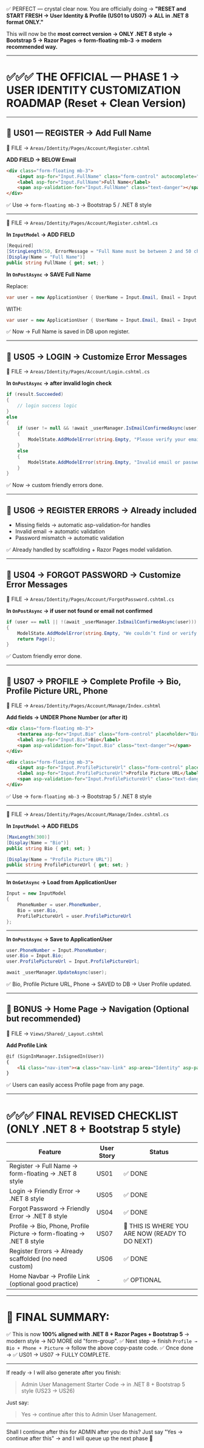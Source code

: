 ✅ PERFECT — crystal clear now.
You are officially doing → **"RESET and START FRESH → User Identity & Profile (US01 to US07) → ALL in .NET 8 format ONLY."**

This will now be the **most correct version → ONLY .NET 8 style → Bootstrap 5 → Razor Pages → form-floating mb-3 → modern recommended way.**

---

# ✅✅✅ THE OFFICIAL — PHASE 1 → USER IDENTITY CUSTOMIZATION ROADMAP (Reset + Clean Version)

---

## 🔹 US01 — REGISTER → Add Full Name

📍 FILE → `Areas/Identity/Pages/Account/Register.cshtml`

**ADD FIELD → BELOW Email**

```html
<div class="form-floating mb-3">
    <input asp-for="Input.FullName" class="form-control" autocomplete="name" placeholder="Full Name" />
    <label asp-for="Input.FullName">Full Name</label>
    <span asp-validation-for="Input.FullName" class="text-danger"></span>
</div>
```

✅ Use → `form-floating mb-3` → Bootstrap 5 / .NET 8 style

---

📍 FILE → `Areas/Identity/Pages/Account/Register.cshtml.cs`

**In `InputModel` → ADD FIELD**

```csharp
[Required]
[StringLength(50, ErrorMessage = "Full Name must be between 2 and 50 characters.", MinimumLength = 2)]
[Display(Name = "Full Name")]
public string FullName { get; set; }
```

**In `OnPostAsync` → SAVE Full Name**

Replace:

```csharp
var user = new ApplicationUser { UserName = Input.Email, Email = Input.Email };
```

WITH:

```csharp
var user = new ApplicationUser { UserName = Input.Email, Email = Input.Email, FullName = Input.FullName };
```

✅ Now → Full Name is saved in DB upon register.

---

## 🔹 US05 → LOGIN → Customize Error Messages

📍 FILE → `Areas/Identity/Pages/Account/Login.cshtml.cs`

**In `OnPostAsync` → after invalid login check**

```csharp
if (result.Succeeded)
{
    // login success logic
}
else
{
    if (user != null && !await _userManager.IsEmailConfirmedAsync(user))
    {
        ModelState.AddModelError(string.Empty, "Please verify your email before logging in.");
    }
    else
    {
        ModelState.AddModelError(string.Empty, "Invalid email or password.");
    }
}
```

✅ Now → custom friendly errors done.

---

## 🔹 US06 → REGISTER ERRORS → Already included

* Missing fields → automatic asp-validation-for handles
* Invalid email → automatic validation
* Password mismatch → automatic validation

✅ Already handled by scaffolding + Razor Pages model validation.

---

## 🔹 US04 → FORGOT PASSWORD → Customize Error Messages

📍 FILE → `Areas/Identity/Pages/Account/ForgotPassword.cshtml.cs`

**In `OnPostAsync` → if user not found or email not confirmed**

```csharp
if (user == null || !(await _userManager.IsEmailConfirmedAsync(user)))
{
    ModelState.AddModelError(string.Empty, "We couldn’t find or verify this email. Please sign up if you don’t have an account yet.");
    return Page();
}
```

✅ Custom friendly error done.

---

## 🔹 US07 → PROFILE → Complete Profile → Bio, Profile Picture URL, Phone

📍 FILE → `Areas/Identity/Pages/Account/Manage/Index.cshtml`

**Add fields → UNDER Phone Number (or after it)**

```html
<div class="form-floating mb-3">
    <textarea asp-for="Input.Bio" class="form-control" placeholder="Bio" style="height: 100px;"></textarea>
    <label asp-for="Input.Bio">Bio</label>
    <span asp-validation-for="Input.Bio" class="text-danger"></span>
</div>

<div class="form-floating mb-3">
    <input asp-for="Input.ProfilePictureUrl" class="form-control" placeholder="Profile Picture URL" />
    <label asp-for="Input.ProfilePictureUrl">Profile Picture URL</label>
    <span asp-validation-for="Input.ProfilePictureUrl" class="text-danger"></span>
</div>
```

✅ Use → `form-floating mb-3` → Bootstrap 5 / .NET 8 style

---

📍 FILE → `Areas/Identity/Pages/Account/Manage/Index.cshtml.cs`

**In `InputModel` → ADD FIELDS**

```csharp
[MaxLength(300)]
[Display(Name = "Bio")]
public string Bio { get; set; }

[Display(Name = "Profile Picture URL")]
public string ProfilePictureUrl { get; set; }
```

---

**In `OnGetAsync` → Load from ApplicationUser**

```csharp
Input = new InputModel
{
    PhoneNumber = user.PhoneNumber,
    Bio = user.Bio,
    ProfilePictureUrl = user.ProfilePictureUrl
};
```

---

**In `OnPostAsync` → Save to ApplicationUser**

```csharp
user.PhoneNumber = Input.PhoneNumber;
user.Bio = Input.Bio;
user.ProfilePictureUrl = Input.ProfilePictureUrl;

await _userManager.UpdateAsync(user);
```

✅ Bio, Profile Picture URL, Phone → SAVED to DB → User Profile updated.

---

## 🔹 BONUS → Home Page → Navigation (Optional but recommended)

📍 FILE → `Views/Shared/_Layout.cshtml`

**Add Profile Link**

```html
@if (SignInManager.IsSignedIn(User))
{
    <li class="nav-item"><a class="nav-link" asp-area="Identity" asp-page="/Account/Manage/Index">Profile</a></li>
}
```

✅ Users can easily access Profile page from any page.

---

# ✅✅✅ FINAL REVISED CHECKLIST (ONLY .NET 8 + Bootstrap 5 style)

| Feature                                                              | User Story | Status                                          |
| -------------------------------------------------------------------- | ---------- | ----------------------------------------------- |
| Register → Full Name → form-floating → .NET 8 style                  | US01       | ✅ DONE                                          |
| Login → Friendly Error → .NET 8 style                                | US05       | ✅ DONE                                          |
| Forgot Password → Friendly Error → .NET 8 style                      | US04       | ✅ DONE                                          |
| Profile → Bio, Phone, Profile Picture → form-floating → .NET 8 style | US07       | 🚨 THIS IS WHERE YOU ARE NOW (READY TO DO NEXT) |
| Register Errors → Already scaffolded (no need custom)                | US06       | ✅ DONE                                          |
| Home Navbar → Profile Link (optional good practice)                  | -          | ✅ OPTIONAL                                      |

---

# 🎯 FINAL SUMMARY:

✅ This is now **100% aligned with .NET 8 + Razor Pages + Bootstrap 5** → modern style → NO MORE old "form-group".
✅ Next step → finish `Profile → Bio + Phone + Picture` → follow the above copy-paste code.
✅ Once done → ✅ US01 → US07 → FULLY COMPLETE.

---

If ready → I will also generate after you finish:

> Admin User Management Starter Code → in .NET 8 + Bootstrap 5 style (US23 → US26)

Just say:

> Yes → continue after this to Admin User Management.

---

Shall I continue after this for ADMIN after you do this?
Just say "Yes → continue after this" → and I will queue up the next phase 🚀
